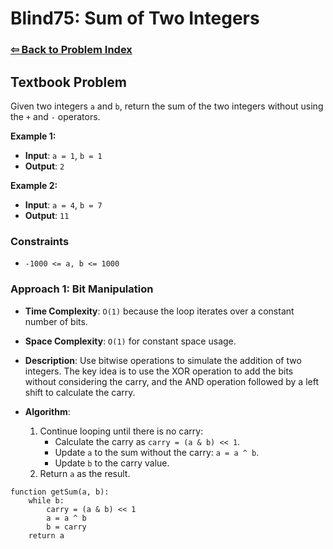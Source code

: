 # Blind75: Sum of Two Integers

### [⇦ Back to Problem Index](../../index.md)

## Textbook Problem

Given two integers `a` and `b`, return the sum of the two integers without using the `+` and `-` operators.

**Example 1:**

-   **Input**: `a = 1`, `b = 1`
-   **Output**: `2`

**Example 2:**

-   **Input**: `a = 4`, `b = 7`
-   **Output**: `11`

### Constraints

-   `-1000 <= a, b <= 1000`

### Approach 1: Bit Manipulation

-   **Time Complexity**: `O(1)` because the loop iterates over a constant number of bits.
-   **Space Complexity**: `O(1)` for constant space usage.
-   **Description**: Use bitwise operations to simulate the addition of two integers. The key idea is to use the XOR operation to add the bits without considering the carry, and the AND operation followed by a left shift to calculate the carry.
-   **Algorithm**:

    1.  Continue looping until there is no carry:
        -   Calculate the carry as `carry = (a & b) << 1`.
        -   Update `a` to the sum without the carry: `a = a ^ b`.
        -   Update `b` to the carry value.
    2.  Return `a` as the result.

```pseudo
function getSum(a, b):
	while b:
		carry = (a & b) << 1
		a = a ^ b
		b = carry
	return a
```
